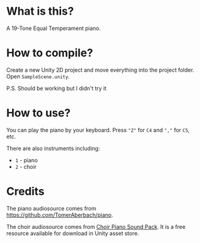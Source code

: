 # What is this?

A 19-Tone Equal Temperament piano.

# How to compile?

Create a new Unity 2D project and move everything into the project folder. Open `SampleScene.unity`.

P.S. Should be working but I didn't try it

# How to use?

You can play the piano by your keyboard. Press `"Z"` for `C4` and `","` for `C5`, etc.

There are also instruments including:

* `1` - piano
* `2` - choir

# Credits

The piano audiosource comes from https://github.com/TomerAberbach/piano.

The choir audiosource comes from [Choir Piano Sound Pack](https://assetstore.unity.com/packages/audio/choir-piano-sound-pack-7-octaves-27633). It is a free resource available for download in Unity asset store.
